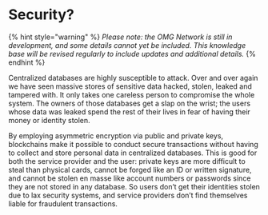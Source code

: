 # Security?

{% hint style="warning" %}
_Please note: the OMG Network is still in development, and some details cannot yet be included. This knowledge base will be revised regularly to include updates and additional details._
{% endhint %}

Centralized databases are highly susceptible to attack. Over and over again we have seen massive stores of sensitive data hacked, stolen, leaked and tampered with. It only takes one careless person to compromise the whole system. The owners of those databases get a slap on the wrist; the users whose data was leaked spend the rest of their lives in fear of having their money or identity stolen.

By employing asymmetric encryption via public and private keys, blockchains make it possible to conduct secure transactions without having to collect and store personal data in centralized databases. This is good for both the service provider and the user: private keys are more difficult to steal than physical cards, cannot be forged like an ID or written signature, and cannot be stolen en masse like account numbers or passwords since they are not stored in any database. So users don’t get their identities stolen due to lax security systems, and service providers don’t find themselves liable for fraudulent transactions.

